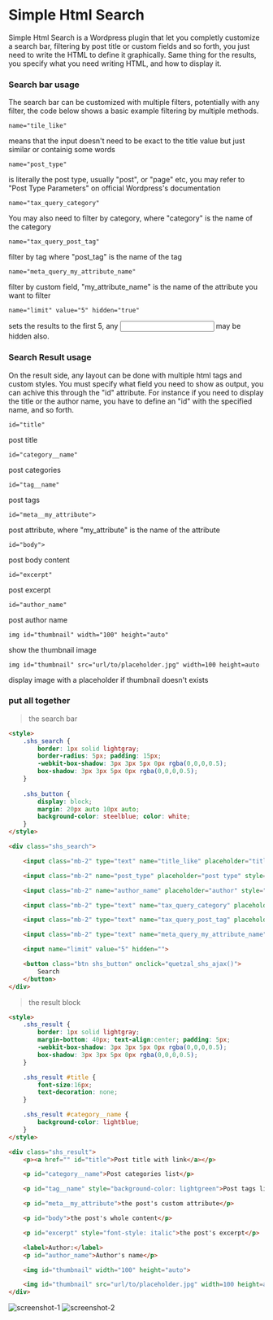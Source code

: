 # Simple Html Search 

Simple Html Search is a Wordpress plugin that let you completly customize a search bar, filtering by post title or custom fields and so forth,
you just need to write the HTML to define it graphically.
Same thing for the results, you specify what you need writing HTML, and how to display it.

### Search bar usage

The search bar can be customized with multiple filters, potentially with any filter, the code below shows a basic example filtering by multiple methods.

``` name="tile_like" ```

means that the input doesn't need to be exact to the title value but just similar or containig some words

``` name="post_type" ```

is literally the post type, usually "post", or "page" etc, you may refer to "Post Type Parameters" on official Wordpress's documentation

``` name="tax_query_category" ```

You may also need to filter by category, where "category" is the name of the category

``` name="tax_query_post_tag" ```

filter by tag where "post_tag" is the name of the tag

``` name="meta_query_my_attribute_name" ```

filter by custom field, "my_attribute_name" is the name of the attribute you want to filter

``` name="limit" value="5" hidden="true" ```

sets the results to the first 5, any <input> may be hidden also. 

### Search Result usage

On the result side, any layout can be done with multiple html tags and custom styles.
You must specify what field you need to show as output, you can achive this through the "id" attribute.
For instance if you need to display the title or the author name, you have to define an "id" with the specified name, and so forth.

``` id="title" ```
    
post title

``` id="category__name" ```
    
post categories

``` id="tag__name" ```
    
post tags

``` id="meta__my_attribute"> ```

post attribute, where "my_attribute" is the name of the attribute

``` id="body"> ```

post body content

``` id="excerpt" ```

post excerpt

``` id="author_name" ```

post author name

``` img id="thumbnail" width="100" height="auto" ```
    
show the thumbnail image

``` img id="thumbnail" src="url/to/placeholder.jpg" width=100 height=auto ```
    
display image with a placeholder if thumbnail doesn't exists

### put all together

> the search bar

```html
<style>
    .shs_search {
        border: 1px solid lightgray; 
        border-radius: 5px; padding: 15px; 
        -webkit-box-shadow: 3px 3px 5px 0px rgba(0,0,0,0.5); 
        box-shadow: 3px 3px 5px 0px rgba(0,0,0,0.5);
    }
    
    .shs_button {
        display: block;
        margin: 20px auto 10px auto;
        background-color: steelblue; color: white;
    }
</style>

<div class="shs_search">

    <input class="mb-2" type="text" name="title_like" placeholder="title" style="width: 130px">

    <input class="mb-2" name="post_type" placeholder="post type" style="width:130px">

    <input class="mb-2" name="author_name" placeholder="author" style="width:130px">

    <input class="mb-2" type="text" name="tax_query_category" placeholder="category" style="width:130px">

    <input class="mb-2" type="text" name="tax_query_post_tag" placeholder="tag" style="width:130px">

    <input class="mb-2" type="text" name="meta_query_my_attribute_name" placeholder="my attribute" style="width:130px">

    <input name="limit" value="5" hidden="">

    <button class="btn shs_button" onclick="quetzal_shs_ajax()">
        Search
    </button>
</div>
```

> the result block

```html
<style>
    .shs_result {
        border: 1px solid lightgray; 
        margin-bottom: 40px; text-align:center; padding: 5px;
        -webkit-box-shadow: 3px 3px 5px 0px rgba(0,0,0,0.5); 
        box-shadow: 3px 3px 5px 0px rgba(0,0,0,0.5);
    }

    .shs_result #title {
        font-size:16px;
        text-decoration: none;
    }

    .shs_result #category__name {
        background-color: lightblue;
    }
</style>

<div class="shs_result">
    <p><a href="" id="title">Post title with link</a></p>

    <p id="category__name">Post categories list</p>

    <p id="tag__name" style="background-color: lightgreen">Post tags list</p>

    <p id="meta__my_attribute">the post's custom attribute</p>

    <p id="body">the post's whole content</p>

    <p id="excerpt" style="font-style: italic">the post's excerpt</p>

    <label>Author:</label>
    <p id="author_name">Author's name</p>

    <img id="thumbnail" width="100" height="auto">

    <img id="thumbnail" src="url/to/placeholder.jpg" width=100 height=auto>
</div>
```

![screenshot-1](https://user-images.githubusercontent.com/8449266/233747244-81f72035-d884-477a-a6b4-0f0460cf19b6.png)
![screenshot-2](https://user-images.githubusercontent.com/8449266/233747271-17e5632f-b011-4d97-90d0-7530f3a1d02e.png)
